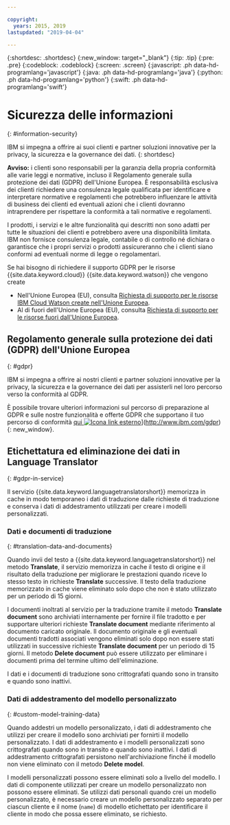 ```yaml
---

copyright:
  years: 2015, 2019
lastupdated: "2019-04-04"

---
```


{:shortdesc: .shortdesc}
{:new_window: target="_blank"}
{:tip: .tip}
{:pre: .pre}
{:codeblock: .codeblock}
{:screen: .screen}
{:javascript: .ph data-hd-programlang='javascript'}
{:java: .ph data-hd-programlang='java'}
{:python: .ph data-hd-programlang='python'}
{:swift: .ph data-hd-programlang='swift'}

# Sicurezza delle informazioni
{: #information-security}

IBM si impegna a offrire ai suoi clienti e partner soluzioni innovative per la privacy, la sicurezza e la governance dei dati.
{: shortdesc}

**Avviso:**
i clienti sono responsabili per la garanzia della propria conformità alle varie leggi e normative, incluso il Regolamento generale sulla protezione dei dati (GDPR) dell'Unione Europea. È responsabilità esclusiva dei clienti richiedere una consulenza legale qualificata per identificare e interpretare normative e regolamenti che potrebbero influenzare le attività di business dei clienti ed eventuali azioni che i clienti dovranno intraprendere per rispettare la conformità a tali normative e regolamenti. 

I prodotti, i servizi e le altre funzionalità qui descritti non sono adatti per tutte le situazioni dei clienti e potrebbero avere una disponibilità limitata. IBM non fornisce consulenza legale, contabile o di controllo né dichiara o garantisce che i propri servizi o prodotti assicureranno che i clienti siano conformi ad eventuali norme di legge o regolamentari. 

Se hai bisogno di richiedere il supporto GDPR per le risorse {{site.data.keyword.cloud}} {{site.data.keyword.watson}} che vengono create 

-   Nell'Unione Europea (EU), consulta [Richiesta di supporto per le risorse IBM Cloud Watson create nell'Unione Europea](/docs/services/watson/getting-started-gdpr-sar.html#request-EU).
-   Al di fuori dell'Unione Europea (EU), consulta [Richiesta di supporto per le risorse fuori dall'Unione Europea](/docs/services/watson/getting-started-gdpr-sar.html#request-non-EU).

## Regolamento generale sulla protezione dei dati (GDPR) dell'Unione Europea
{: #gdpr}

IBM si impegna a offrire ai nostri clienti e partner soluzioni innovative per la privacy, la sicurezza e la governance dei dati per assisterli nel loro percorso verso la conformità al GDPR. 

È possibile trovare ulteriori informazioni sul percorso di preparazione al GDPR e sulle nostre funzionalità e offerte GDPR che supportano il tuo percorso di conformità [qui ![Icona link esterno](../../icons/launch-glyph.svg "Icona link esterno")](../../icons/launch-glyph.svg "Icona link esterno")](http://www.ibm.com/gdpr){: new_window}.

## Etichettatura ed eliminazione dei dati in Language Translator
{: #gdpr-in-service}

Il servizio {{site.data.keyword.languagetranslatorshort}} memorizza in cache in modo temporaneo i dati di traduzione dalle richieste di traduzione e conserva i dati di addestramento utilizzati per creare i modelli personalizzati.

### Dati e documenti di traduzione
{: #translation-data-and-documents}

Quando invii del testo a {{site.data.keyword.languagetranslatorshort}} nel metodo **Translate**, il servizio memorizza in cache il testo di origine e il risultato della traduzione per migliorare le prestazioni quando riceve lo stesso testo in richieste **Translate** successive. Il testo della traduzione memorizzato in cache viene eliminato solo dopo che non è stato utilizzato per un periodo di 15 giorni.

I documenti inoltrati al servizio per la traduzione tramite il metodo **Translate document** sono archiviati internamente per fornire il file tradotto e per supportare ulteriori richieste **Translate document** mediante riferimento al documento caricato originale. Il documento originale e gli eventuali documenti tradotti associati vengono eliminati solo dopo non essere stati utilizzati in successive richieste **Translate document** per un periodo di 15 giorni. Il metodo **Delete document** può essere utilizzato per eliminare i documenti prima del termine ultimo dell'eliminazione. 

I dati e i documenti di traduzione sono crittografati quando sono in transito e quando sono inattivi.

### Dati di addestramento del modello personalizzato
{: #custom-model-training-data}

Quando addestri un modello personalizzato, i dati di addestramento che utilizzi per creare il modello sono archiviati per fornirti il modello personalizzato. I dati di addestramento e i modelli personalizzati sono crittografati quando sono in transito e quando sono inattivi. I dati di addestramento crittografati persistono nell'archiviazione finché il modello non viene eliminato con il metodo **Delete model**.

I modelli personalizzati possono essere eliminati solo a livello del modello. I dati di componente utilizzati per creare un modello personalizzato non possono essere eliminati. Se utilizzi dati personali quando crei un modello personalizzato, è necessario creare un modello personalizzato separato per ciascun cliente e il nome (`name`) di modello etichettato per identificare il cliente in modo che possa essere eliminato, se richiesto. 
